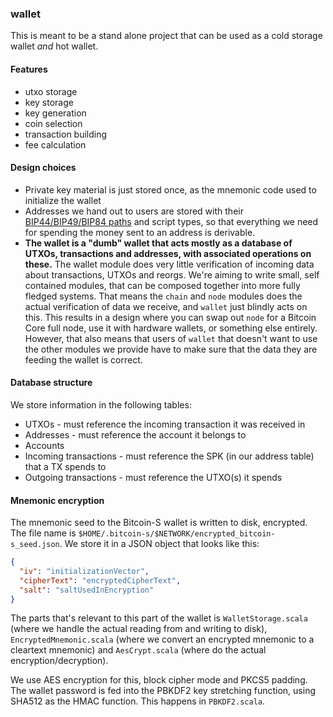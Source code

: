 ### wallet

This is meant to be a stand alone project that can be used as a cold storage wallet _and_ hot wallet.

#### Features

- utxo storage
- key storage
- key generation
- coin selection
- transaction building
- fee calculation

#### Design choices

- Private key material is just stored once, as the mnemonic code used to initialize the
  wallet
- Addresses we hand out to users are stored with their
  [BIP44/BIP49/BIP84 paths](../core/src/main/scala/org/bitcoins/core/hd/HDPath.scala)
  and script types, so that everything we need for spending the money sent to an address
  is derivable.
- **The wallet is a "dumb" wallet that acts mostly as a database of UTXOs, transactions and
  addresses, with associated operations on these.**
  The wallet module does very little verification of incoming data about transactions,
  UTXOs and reorgs. We're aiming to write small, self contained modules, that can be
  composed together into more fully fledged systems. That means the `chain` and `node`
  modules does the actual verification of data we receive, and `wallet` just blindly
  acts on this. This results in a design where you can swap out `node` for a Bitcoin Core
  full node, use it with hardware wallets, or something else entirely. However, that also
  means that users of `wallet` that doesn't want to use the other modules we provide have
  to make sure that the data they are feeding the wallet is correct.

#### Database structure

We store information in the following tables:

- UTXOs - must reference the incoming transaction it was received in
- Addresses - must reference the account it belongs to
- Accounts
- Incoming transactions - must reference the SPK (in our address table) that a TX spends to
- Outgoing transactions - must reference the UTXO(s) it spends

#### Mnemonic encryption

The mnemonic seed to the Bitcoin-S wallet is written to disk, encrypted. The file name is
`$HOME/.bitcoin-s/$NETWORK/encrypted_bitcoin-s_seed.json`. We store it in a JSON object
that looks like this:

```json
{
  "iv": "initializationVector",
  "cipherText": "encryptedCipherText",
  "salt": "saltUsedInEncryption"
}
```

The parts that's relevant to this part of the wallet is `WalletStorage.scala` (where we handle
the actual reading from and writing to disk), `EncryptedMnemonic.scala` (where we convert an
encrypted mnemonic to a cleartext mnemonic) and `AesCrypt.scala` (where do the actual
encryption/decryption).

We use AES encryption for this, block cipher mode and PKCS5 padding. The wallet password is fed
into the PBKDF2 key stretching function, using SHA512 as the HMAC function. This happens in
`PBKDF2.scala`.
